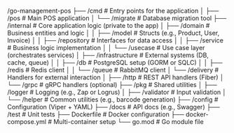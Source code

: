 /go-management-pos
├── /cmd              # Entry points for the application
│   ├── /pos          # Main POS application
│   └── /migrate     # Database migration tool
├── /internal         # Core application logic (private to the app)
│   ├── /domain       # Business entities and logic
│   │   ├── /model    # Structs (e.g., Product, User, Invoice)
│   │   ├── /repository # Interfaces for data access
│   │   ├── /service  # Business logic implementation
│   │   └── /usecase  # Use case layer (orchestrates services)
│   ├── /infrastructure # External systems (DB, cache, queue)
│   │   ├── /db       # PostgreSQL setup (GORM or SQLC)
│   │   ├── /redis    # Redis client
│   │   └── /queue    # RabbitMQ client
│   └── /delivery     # Handlers for external interaction
│       ├── /http     # REST API handlers (Fiber)
│       └── /grpc     # gRPC handlers (optional)
├── /pkg              # Shared utilities
│   ├── /logger       # Logging (e.g., Zap or Logrus)
│   ├── /validator    # Input validation
│   └── /helper       # Common utilities (e.g., barcode generation)
├── /config           # Configuration (Viper + YAML)
├── /docs             # API docs (e.g., Swagger)
├── /test             # Unit tests
├── Dockerfile        # Docker configuration
├── docker-compose.yml # Multi-container setup
└── go.mod            # Go module file
